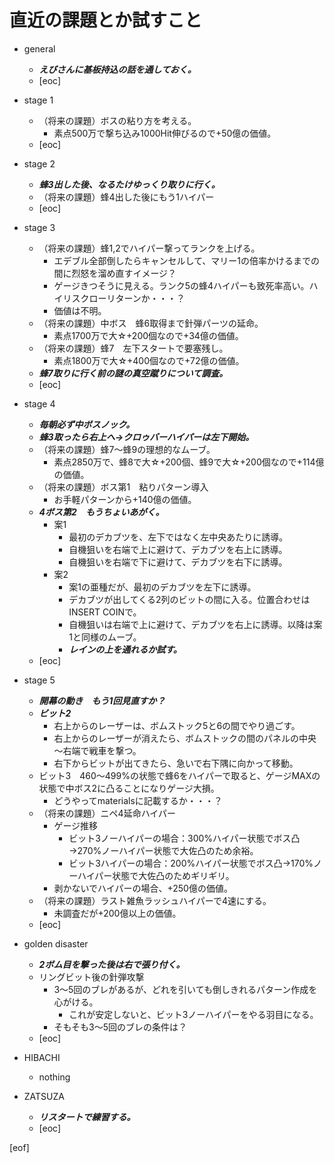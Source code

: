 # 直近の課題とか試すこと

- general
  - **_えびさんに基板持込の話を通しておく。_**
  - [eoc]

- stage 1
  - （将来の課題）ボスの粘り方を考える。
    - 素点500万で撃ち込み1000Hit伸びるので+50億の価値。
  - [eoc]

- stage 2
  - **_蜂3出した後、なるたけゆっくり取りに行く。_**
  - （将来の課題）蜂4出した後にもう1ハイパー
  - [eoc]

- stage 3
  - （将来の課題）蜂1,2でハイパー撃ってランクを上げる。
    - エデブル全部倒したらキャンセルして、マリー1の倍率かけるまでの間に烈怒を溜め直すイメージ？
    - ゲージきつそうに見える。ランク5の蜂4ハイパーも致死率高い。ハイリスクローリターンか・・・？
    - 価値は不明。
  - （将来の課題）中ボス　蜂6取得まで針弾パーツの延命。
      - 素点1700万で大☆+200個なので+34億の価値。
  - （将来の課題）蜂7　左下スタートで要塞残し。
      - 素点1800万で大☆+400個なので+72億の価値。
  - **_蜂7取りに行く前の謎の真空蹴りについて調査。_**
  - [eoc]

- stage 4
  - **_毎朝必ず中ボスノック。_**
  - **_蜂3取ったら右上へ→クロゥバーハイパーは左下開始。_**
  - （将来の課題）蜂7～蜂9の理想的なムーブ。
    - 素点2850万で、蜂8で大☆+200個、蜂9で大☆+200個なので+114億の価値。
  - （将来の課題）ボス第1　粘りパターン導入
    - お手軽パターンから+140億の価値。
  - **_4ボス第2　もうちょいあがく。_**
    - 案1
      - 最初のデカブツを、左下ではなく左中央あたりに誘導。
      - 自機狙いを右端で上に避けて、デカブツを右上に誘導。
      - 自機狙いを右端で下に避けて、デカブツを右下に誘導。
    - 案2
      - 案1の亜種だが、最初のデカブツを左下に誘導。
      - デカブツが出してくる2列のビットの間に入る。位置合わせはINSERT COINで。
      - 自機狙いは右端で上に避けて、デカブツを右上に誘導。以降は案1と同様のムーブ。
      - **_レインの上を通れるか試す。_**
  - [eoc]

- stage 5
  - **_開幕の動き　もう1回見直すか？_**
  - **_ビット2_**
    - 右上からのレーザーは、ボムストック5と6の間でやり過ごす。
    - 右上からのレーザーが消えたら、ボムストックの間のパネルの中央～右端で戦車を撃つ。
    - 右下からビットが出てきたら、急いで右下隅に向かって移動。
  - ビット3　460～499%の状態で蜂6をハイパーで取ると、ゲージMAXの状態で中ボス2に凸ることになりゲージ大損。
    - どうやってmaterialsに記載するか・・・？
  - （将来の課題）ニペ4延命ハイパー
    - ゲージ推移
      - ビット3ノーハイパーの場合：300%ハイパー状態でボス凸→270%ノーハイパー状態で大佐凸のため余裕。
      - ビット3ハイパーの場合：200%ハイパー状態でボス凸→170%ノーハイパー状態で大佐凸のためギリギリ。
    - 剥かないでハイパーの場合、+250億の価値。
  - （将来の課題）ラスト雑魚ラッシュハイパーで4速にする。
    - 未調査だが+200億以上の価値。
  - [eoc]

- golden disaster
  - **_2ボム目を撃った後は右で張り付く。_**
  - リングビット後の針弾攻撃
    - 3～5回のブレがあるが、どれを引いても倒しきれるパターン作成を心がける。
      - これが安定しないと、ビット3ノーハイパーをやる羽目になる。
    - そもそも3～5回のブレの条件は？
  - [eoc]

- HIBACHI
  - nothing

- ZATSUZA
  - **_リスタートで練習する。_**
  - [eoc]

[eof]
